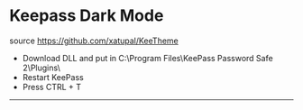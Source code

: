 # Keepass Dark Mode
source https://github.com/xatupal/KeeTheme

* Download DLL and put in C:\Program Files\KeePass Password Safe 2\Plugins\
* Restart KeePass
* Press CTRL + T

---